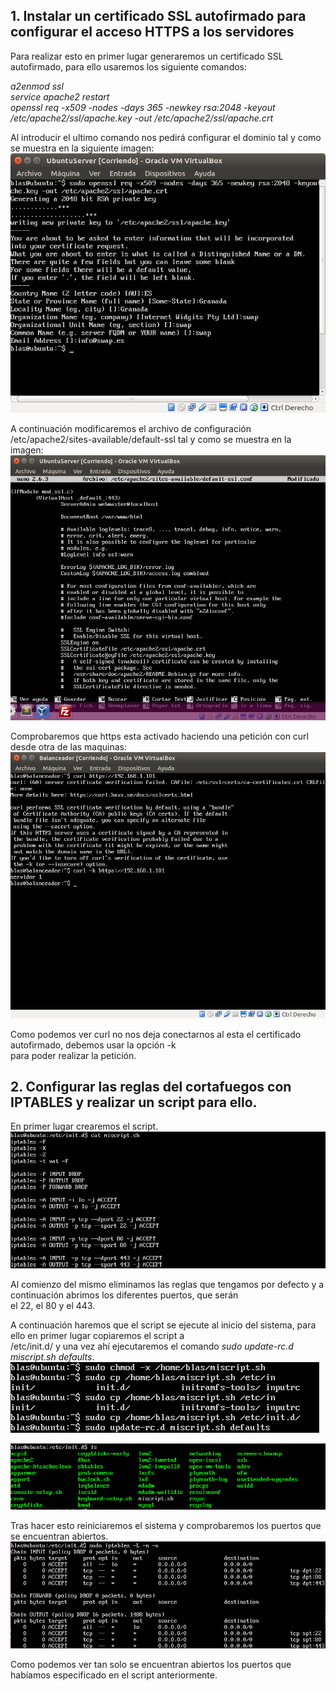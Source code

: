 ## 1. Instalar un certificado SSL autofirmado para configurar el acceso HTTPS a los servidores
Para realizar esto en primer lugar generaremos un certificado SSL autofirmado, para ello usaremos los siguiente comandos:  
  
  *a2enmod ssl*  
  *service apache2 restart*  
  *openssl req -x509 -nodes -days 365 -newkey rsa:2048 -keyout
 /etc/apache2/ssl/apache.key -out /etc/apache2/ssl/apache.crt*  
   
Al introducir el ultimo comando nos pedirá configurar el dominio tal y como se muestra en la siguiente imagen:  
![alt text](img/generando_clave.png)  
  
A continuación modificaremos el archivo de configuración /etc/apache2/sites-available/default-ssl tal y como se muestra en la imagen:  
![alt text](img/configuracion.png)  
  
Comprobaremos que https esta activado haciendo una petición con curl desde otra de las maquinas:  
![alt text](img/comprobacion_https.png)  
  
Como podemos ver curl no nos deja conectarnos al esta el certificado autofirmado, debemos usar la opción -k  
para poder realizar la petición.
  
## 2. Configurar las reglas del cortafuegos con IPTABLES y realizar un script para ello.  
En primer lugar crearemos el script.  
![alt text](img/script.png)  
  
Al comienzo del mismo eliminamos las reglas que tengamos por defecto y a continuación abrimos los diferentes puertos, que serán  
el 22, el 80 y el 443.  
  
A continuación haremos que el script se ejecute al inicio del sistema, para ello en primer lugar copiaremos el script a  
/etc/init.d/ y una vez ahí ejecutaremos el comando *sudo update-rc.d miscript.sh defaults*.  
![alt text](img/script_inicio.png)  
  
![alt text](img/localizacion_script.png)  
  
Tras hacer esto reiniciaremos el sistema y comprobaremos los puertos que se encuentran abiertos.  
![alt text](img/puertosabiertos.png)  
  
Como podemos ver tan solo se encuentran abiertos los puertos que habíamos especificado en el script anteriormente.
